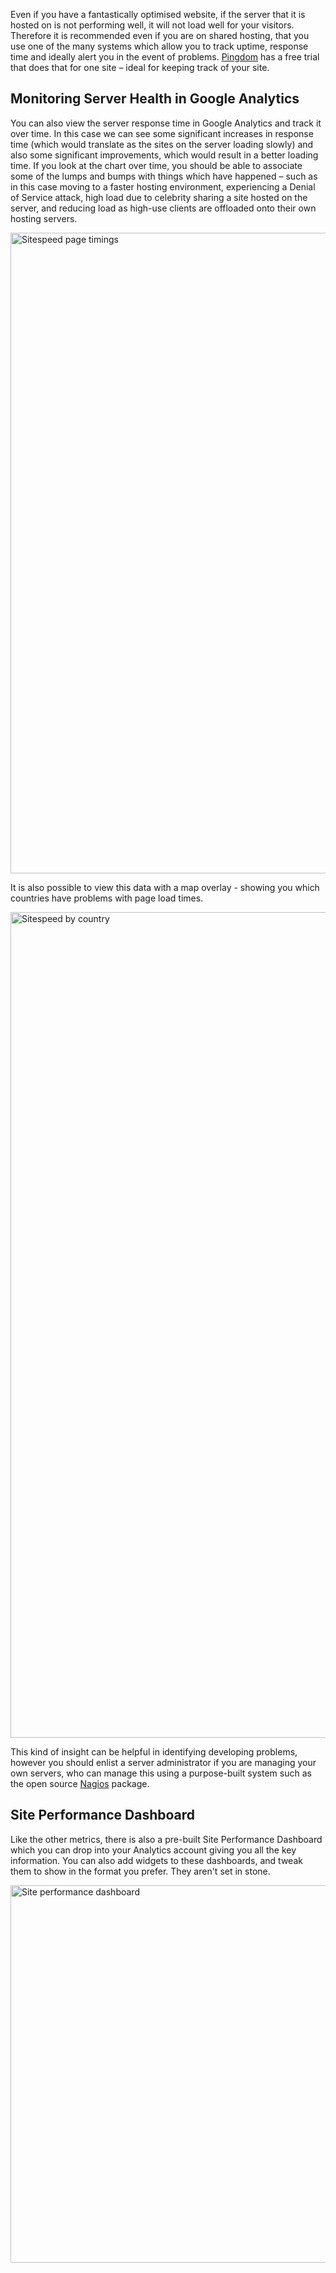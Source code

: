 <!-- Filename: Monitoring_Server_Health / Display title: Monitoring Server Health -->

Even if you have a fantastically optimised website, if the server that
it is hosted on is not performing well, it will not load well for your
visitors. Therefore it is recommended even if you are on shared hosting,
that you use one of the many systems which allow you to track uptime,
response time and ideally alert you in the event of problems.
<a href="https://www.pingdom.com/"
rel="nofollow noreferrer noopener">Pingdom</a> has a free trial that
does that for one site – ideal for keeping track of your site.

## Monitoring Server Health in Google Analytics

You can also view the server response time in Google Analytics and track
it over time. In this case we can see some significant increases in
response time (which would translate as the sites on the server loading
slowly) and also some significant improvements, which would result in a
better loading time. If you look at the chart over time, you should be
able to associate some of the lumps and bumps with things which have
happened – such as in this case moving to a faster hosting environment,
experiencing a Denial of Service attack, high load due to celebrity
sharing a site hosted on the server, and reducing load as high-use
clients are offloaded onto their own hosting servers.

<img src="https://docs.joomla.org/images/2/25/Sitespeed.png"
decoding="async" data-file-width="1659" data-file-height="1025"
width="1659" height="1025" alt="Sitespeed page timings" />

It is also possible to view this data with a map overlay - showing you
which countries have problems with page load times.

<img src="https://docs.joomla.org/images/d/d2/Sitespeedbycountry.png"
decoding="async" data-file-width="1656" data-file-height="1321"
width="1656" height="1321" alt="Sitespeed by country" />

This kind of insight can be helpful in identifying developing problems,
however you should enlist a server administrator if you are managing
your own servers, who can manage this using a purpose-built system such
as the open source
<a href="https://www.nagios.org/"
rel="nofollow noreferrer noopener">Nagios</a> package.

## Site Performance Dashboard

Like the other metrics, there is also a pre-built Site Performance
Dashboard which you can drop into your Analytics account giving you all
the key information. You can also add widgets to these dashboards, and
tweak them to show in the format you prefer. They aren't set in stone.

<img
src="https://docs.joomla.org/images/6/62/Siteperformancedashboard.png"
decoding="async" data-file-width="1025" data-file-height="604"
width="1025" height="604" alt="Site performance dashboard" />
